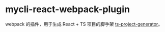 # mycli-react-webpack-plugin
webpack 的插件，用于生成 React + TS 项目的脚手架 [ts-project-generator](https://github.com/CuriosityLxn/ts-project-generator)。

